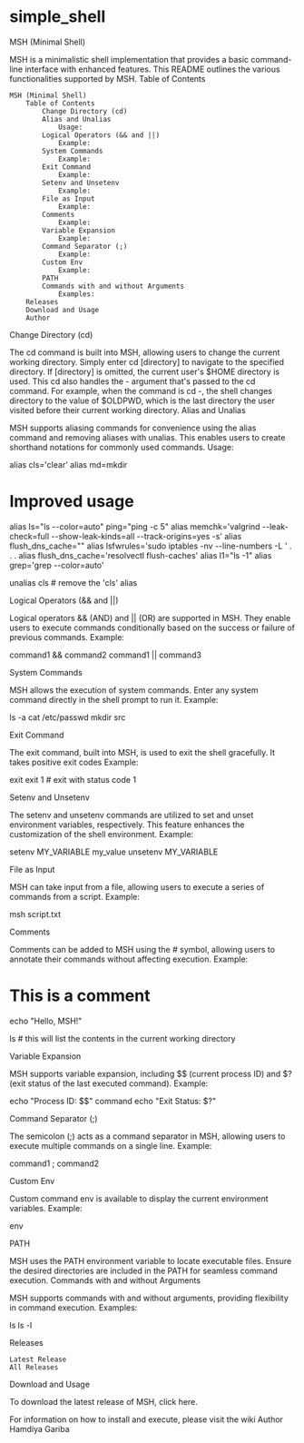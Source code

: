 # simple_shell

MSH (Minimal Shell)

MSH is a minimalistic shell implementation that provides a basic command-line interface with enhanced features. This README outlines the various functionalities supported by MSH.
Table of Contents

    MSH (Minimal Shell)
        Table of Contents
            Change Directory (cd)
            Alias and Unalias
                Usage:
            Logical Operators (&& and ||)
                Example:
            System Commands
                Example:
            Exit Command
                Example:
            Setenv and Unsetenv
                Example:
            File as Input
                Example:
            Comments
                Example:
            Variable Expansion
                Example:
            Command Separator (;)
                Example:
            Custom Env
                Example:
            PATH
            Commands with and without Arguments
                Examples:
        Releases
        Download and Usage
        Author

Change Directory (cd)

The cd command is built into MSH, allowing users to change the current working directory. Simply enter cd [directory] to navigate to the specified directory. If [directory] is omitted, the current user's $HOME directory is used. This cd also handles the - argument that's passed to the cd command. For example, when the command is cd -, the shell changes directory to the value of $OLDPWD, which is the last directory the user visited before their current working directory.
Alias and Unalias

MSH supports aliasing commands for convenience using the alias command and removing aliases with unalias. This enables users to create shorthand notations for commonly used commands.
Usage:

alias cls='clear'
alias md=mkdir

# Improved usage
alias ls="ls --color=auto" ping="ping -c 5"
alias memchk='valgrind --leak-check=full --show-leak-kinds=all --track-origins=yes -s'
alias flush_dns_cache=""
alias lsfwrules='sudo iptables -nv --line-numbers -L '
.
.
.
alias flush_dns_cache='resolvectl flush-caches'
alias l1="ls -1"
alias grep='grep --color=auto'

unalias cls # remove the 'cls' alias

Logical Operators (&& and ||)

Logical operators && (AND) and || (OR) are supported in MSH. They enable users to execute commands conditionally based on the success or failure of previous commands.
Example:

command1 && command2
command1 || command3

System Commands

MSH allows the execution of system commands. Enter any system command directly in the shell prompt to run it.
Example:

ls -a
cat /etc/passwd
mkdir src

Exit Command

The exit command, built into MSH, is used to exit the shell gracefully. It takes positive exit codes
Example:

exit
exit 1 # exit with status code 1

Setenv and Unsetenv

The setenv and unsetenv commands are utilized to set and unset environment variables, respectively. This feature enhances the customization of the shell environment.
Example:

setenv MY_VARIABLE my_value
unsetenv MY_VARIABLE

File as Input

MSH can take input from a file, allowing users to execute a series of commands from a script.
Example:

msh script.txt

Comments

Comments can be added to MSH using the # symbol, allowing users to annotate their commands without affecting execution.
Example:

# This is a comment
echo "Hello, MSH!"

ls # this will list the contents in the current working directory

Variable Expansion

MSH supports variable expansion, including $$ (current process ID) and $? (exit status of the last executed command).
Example:

echo "Process ID: $$"
command
echo "Exit Status: $?"

Command Separator (;)

The semicolon (;) acts as a command separator in MSH, allowing users to execute multiple commands on a single line.
Example:

command1 ; command2

Custom Env

Custom command env is available to display the current environment variables.
Example:

env

PATH

MSH uses the PATH environment variable to locate executable files. Ensure the desired directories are included in the PATH for seamless command execution.
Commands with and without Arguments

MSH supports commands with and without arguments, providing flexibility in command execution.
Examples:

ls
ls -l

Releases

    Latest Release
    All Releases

Download and Usage

To download the latest release of MSH, click here.

For information on how to install and execute, please visit the wiki
Author
Hamdiya Gariba
